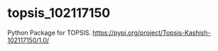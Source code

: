 # topsis_102117150
Python Package for TOPSIS.
https://pypi.org/project/Topsis-Kashish-102117150/1.0/
